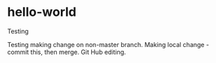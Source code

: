 # hello-world
Testing

Testing making change on non-master branch.
Making local change - commit this, then merge.
Git Hub editing.
